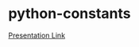 # python-constants

[Presentation Link](https://docs.google.com/presentation/d/1lw-StQNSqNBg5RHTQ4IuIpf5ftVhM7iyteuO4zD4ynQ/edit?usp=sharing)

